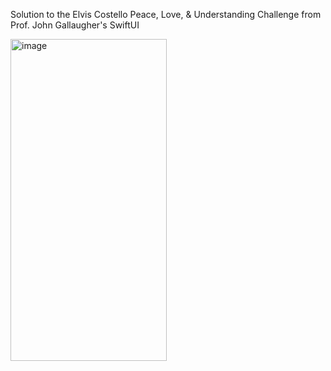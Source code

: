 Solution to the Elvis Costello Peace, Love, & Understanding Challenge
from Prof. John Gallaugher's SwiftUI 


<img width="250" height="515" alt="image" src="https://github.com/user-attachments/assets/4f2cb23f-3b6d-4737-be7f-da489b0d5982" />
